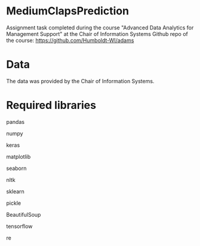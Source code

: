 # MediumClapsPrediction

Assignment task completed during the course "Advanced Data Analytics for Management Support" at the Chair of Information Systems
Github repo of the course: https://github.com/Humboldt-WI/adams

# Data
The data was provided by the Chair of Information Systems.

# Required libraries 
pandas

numpy

keras

matplotlib

seaborn

nltk

sklearn

pickle

BeautifulSoup

tensorflow

re
